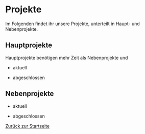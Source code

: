 # Projekte
Im Folgenden findet ihr unsere Projekte, unterteilt in Haupt- und Nebenprojekte.
## Hauptprojekte
Hauptprojekte benötigen mehr Zeit als Nebenprojekte und
* aktuell

* abgeschlossen

## Nebenprojekte
* aktuell

* abgeschlossen

[Zurück zur Startseite](https://themaun.github.io)
